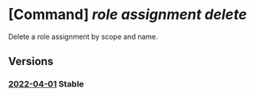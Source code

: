 # [Command] _role assignment delete_

Delete a role assignment by scope and name.

## Versions

### [2022-04-01](/Resources/mgmt-plane/L3tzY29wZX0vcHJvdmlkZXJzL21pY3Jvc29mdC5hdXRob3JpemF0aW9uL3JvbGVhc3NpZ25tZW50cy97fQ==/2022-04-01.xml) **Stable**

<!-- mgmt-plane /{scope}/providers/microsoft.authorization/roleassignments/{} 2022-04-01 -->

